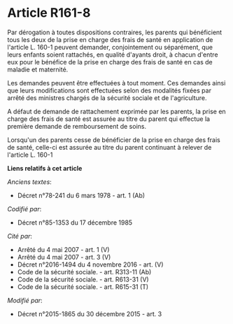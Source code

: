 # Article R161-8

Par dérogation à toutes dispositions contraires, les parents qui bénéficient tous les deux de la prise en charge des frais de
santé en application de l'article L. 160-1 peuvent demander, conjointement ou séparément, que leurs enfants soient rattachés,
en qualité d'ayants droit, à chacun d'entre eux pour le bénéfice de la prise en charge des frais de santé en cas de maladie
et maternité.

Les demandes peuvent être effectuées à tout moment. Ces demandes ainsi que leurs modifications sont effectuées selon des
modalités fixées par arrêté des ministres chargés de la sécurité sociale et de l'agriculture.

A défaut de demande de rattachement exprimée par les parents, la prise en charge des frais de santé est assurée au titre du
parent qui effectue la première demande de remboursement de soins. 

Lorsqu'un des parents cesse de bénéficier de la prise en charge des frais de santé, celle-ci est assurée au titre du parent
continuant à relever de l'article L. 160-1

**Liens relatifs à cet article**

_Anciens textes_:

  - Décret n°78-241 du 6 mars 1978 - art. 1 (Ab)

_Codifié par_:

  - Décret n°85-1353 du 17 décembre 1985

_Cité par_:

  - Arrêté du 4 mai 2007 - art. 1 (V)
  - Arrêté du 4 mai 2007 - art. 3 (V)
  - Décret n°2016-1494 du 4 novembre 2016 - art. (V)
  - Code de la sécurité sociale. - art. R313-11 (Ab)
  - Code de la sécurité sociale. - art. R613-31 (V)
  - Code de la sécurité sociale. - art. R615-31 (T)

_Modifié par_:

  - Décret n°2015-1865 du 30 décembre 2015 - art. 3
